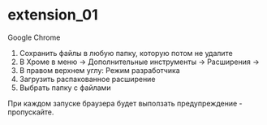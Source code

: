# extension_01

Google Chrome

1. Сохранить файлы в любую папку, которую потом не удалите
2. В Хроме в меню -> Дополнительные инструменты -> Расширения ->
3. В правом верхнем углу: Режим разработчика
4. Загрузить распакованное расширение
5. Выбрать папку с файлами

При каждом запуске браузера будет выползать предупреждение - пропускайте.
